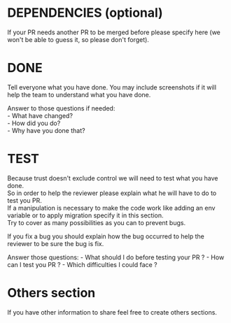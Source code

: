 # DEPENDENCIES (optional)
If your PR needs another PR to be merged before please specify here (we won't be able to guess it, so please don't forget).

# DONE 

Tell everyone what you have done. You may include screenshots if it will help the team 
to understand what you have done.

Answer to those questions if needed:   
    - What have changed?  
    - How did you do?  
    - Why have you done that?  


# TEST

Because trust doesn't exclude control we will need to test what you have done.  
So in order to help the reviewer please explain what he will have to do to test you PR.  
If a manipulation is necessary to make the code work like adding an env variable or to apply migration specify it in this section.  
Try to cover as many possibilities as you can to prevent bugs.

If you fix a bug you should explain how the bug occurred to help the reviewer to be sure the bug is fix.

Answer those questions:
    - What should I do before testing your PR ?
    - How can I test you PR ?
    - Which difficulties I could face ?

# Others section
If you have other information to share feel free to create others sections.